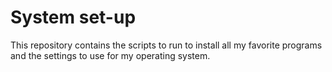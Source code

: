 # System set-up

This repository contains the scripts to run to install all my favorite programs and the settings to use for my operating system.


